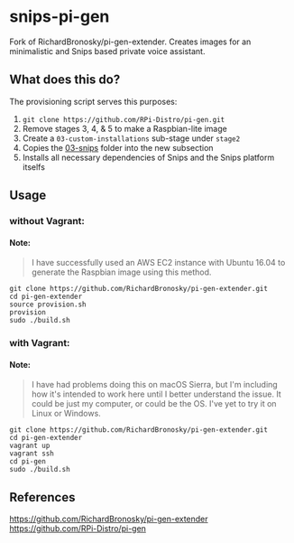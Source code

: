 # snips-pi-gen
Fork of RichardBronosky/pi-gen-extender. Creates images for an minimalistic and Snips based private voice assistant.

## What does this do?

The provisioning script serves this purposes:

1. `git clone https://github.com/RPi-Distro/pi-gen.git` 
1. Remove stages 3, 4, & 5 to make a Raspbian-lite image
1. Create a `03-custom-installations` sub-stage under `stage2`
1. Copies the [03-snips][1] folder into the new subsection
1. Installs all necessary dependencies of Snips and the Snips platform itselfs

## Usage

### without Vagrant:

#### Note:
> I have successfully used an AWS EC2 instance with Ubuntu 16.04 to generate the Raspbian image using this method.

<!-- -->

    git clone https://github.com/RichardBronosky/pi-gen-extender.git
    cd pi-gen-extender
    source provision.sh
    provision
    sudo ./build.sh


### with Vagrant:

#### Note:
> I have had problems doing this on macOS Sierra, but I'm including how it's intended to work here until I better understand the issue. It could be just my computer, or could be the OS. I've yet to try it on Linux or Windows.

<!-- -->

    git clone https://github.com/RichardBronosky/pi-gen-extender.git
    cd pi-gen-extender
    vagrant up
    vagrant ssh
    cd pi-gen
    sudo ./build.sh

## References

https://github.com/RichardBronosky/pi-gen-extender   
https://github.com/RPi-Distro/pi-gen   

[1]: https://github.com/CrystalMethod/snips-pi-gen/tree/master/03-snips
